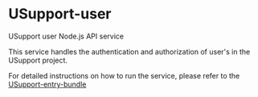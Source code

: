 # USupport-user

USupport user Node.js API service

This service handles the authentication and authorization of user's in the USupport project.

For detailed instructions on how to run the service, please refer to the [USupport-entry-bundle](https://github.com/UNICEFECAR/USupport-entry-bundle)
